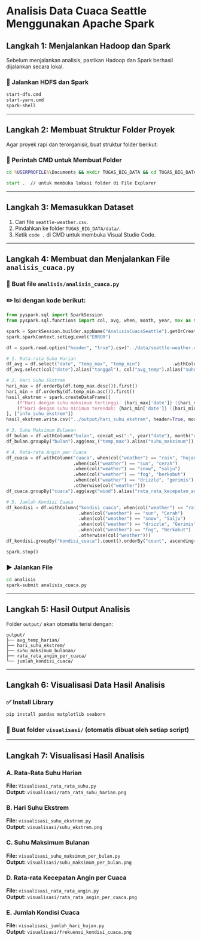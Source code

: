 
# Analisis Data Cuaca Seattle Menggunakan Apache Spark

## Langkah 1: Menjalankan Hadoop dan Spark

Sebelum menjalankan analisis, pastikan Hadoop dan Spark berhasil dijalankan secara lokal.

### 🔹 Jalankan HDFS dan Spark

```bash
start-dfs.cmd
start-yarn.cmd
spark-shell
```

---

## Langkah 2: Membuat Struktur Folder Proyek

Agar proyek rapi dan terorganisir, buat struktur folder berikut:

### 🔹 Perintah CMD untuk Membuat Folder

```cmd
cd %USERPROFILE%\Documents && mkdir TUGAS_BIG_DATA && cd TUGAS_BIG_DATA && mkdir data && mkdir analisis && mkdir analisis_visualisasi

start .  // untuk membuka lokasi folder di File Explorer
```

---

## Langkah 3: Memasukkan Dataset

1. Cari file `seattle-weather.csv`.
2. Pindahkan ke folder `TUGAS_BIG_DATA/data/`.
3. Ketik `code .` di CMD untuk membuka Visual Studio Code.

---

## Langkah 4: Membuat dan Menjalankan File `analisis_cuaca.py`

### 📄 Buat file `analisis/analisis_cuaca.py`

### ✏️ Isi dengan kode berikut:

```python
from pyspark.sql import SparkSession
from pyspark.sql.functions import col, avg, when, month, year, max as max_, concat_ws

spark = SparkSession.builder.appName("AnalisisCuacaSeattle").getOrCreate()
spark.sparkContext.setLogLevel("ERROR")

df = spark.read.option("header", "true").csv("../data/seattle-weather.csv", inferSchema=True)

# 1. Rata-rata Suhu Harian
df_avg = df.select("date", "temp_max", "temp_min")            .withColumn("avg_temp", (col("temp_max") + col("temp_min")) / 2)
df_avg.select(col("date").alias("tanggal"), col("avg_temp").alias("suhu_rata_rata"))       .write.csv("../output/avg_temp_harian", header=True, mode="overwrite")

# 2. Hari Suhu Ekstrem
hari_max = df.orderBy(df.temp_max.desc()).first()
hari_min = df.orderBy(df.temp_min.asc()).first()
hasil_ekstrem = spark.createDataFrame([
    (f"Hari dengan suhu maksimum tertinggi: {hari_max['date']} ({hari_max['temp_max']} °C)",),
    (f"Hari dengan suhu minimum terendah: {hari_min['date']} ({hari_min['temp_min']} °C)",)
], ["info_suhu_ekstrem"])
hasil_ekstrem.write.csv("../output/hari_suhu_ekstrem", header=True, mode="overwrite")

# 3. Suhu Maksimum Bulanan
df_bulan = df.withColumn("bulan", concat_ws("-", year("date"), month("date")))
df_bulan.groupBy("bulan").agg(max_("temp_max").alias("suhu_maksimum"))         .orderBy("bulan")         .write.csv("../output/suhu_maksimum_bulanan", header=True, mode="overwrite")

# 4. Rata-rata Angin per Cuaca
df_cuaca = df.withColumn("cuaca", when(col("weather") == "rain", "hujan")
                         .when(col("weather") == "sun", "cerah")
                         .when(col("weather") == "snow", "salju")
                         .when(col("weather") == "fog", "berkabut")
                         .when(col("weather") == "drizzle", "gerimis")
                         .otherwise(col("weather")))
df_cuaca.groupBy("cuaca").agg(avg("wind").alias("rata_rata_kecepatan_angin"))        .write.csv("../output/rata_rata_angin_per_cuaca", header=True, mode="overwrite")

# 5. Jumlah Kondisi Cuaca
df_kondisi = df.withColumn("kondisi_cuaca", when(col("weather") == "rain", "Hujan")
                           .when(col("weather") == "sun", "Cerah")
                           .when(col("weather") == "snow", "Salju")
                           .when(col("weather") == "drizzle", "Gerimis")
                           .when(col("weather") == "fog", "Berkabut")
                           .otherwise(col("weather")))
df_kondisi.groupBy("kondisi_cuaca").count().orderBy("count", ascending=False)           .write.csv("../output/jumlah_kondisi_cuaca", header=True, mode="overwrite")

spark.stop()
```

### ▶️ Jalankan File

```bash
cd analisis
spark-submit analisis_cuaca.py
```

---

## Langkah 5: Hasil Output Analisis

Folder `output/` akan otomatis terisi dengan:

```
output/
├── avg_temp_harian/
├── hari_suhu_ekstrem/
├── suhu_maksimum_bulanan/
├── rata_rata_angin_per_cuaca/
└── jumlah_kondisi_cuaca/
```

---

## Langkah 6: Visualisasi Data Hasil Analisis

### ✅ Install Library

```bash
pip install pandas matplotlib seaborn
```

### 📁 Buat folder `visualisasi/` (otomatis dibuat oleh setiap script)

---

## Langkah 7: Visualisasi Hasil Analisis

### A. Rata-Rata Suhu Harian

**File:** `Visualisasi_rata_rata_suhu.py`  
**Output:** `visualisasi/rata_rata_suhu_harian.png`

### B. Hari Suhu Ekstrem

**File:** `visualisasi_suhu_ekstrem.py`  
**Output:** `visualisasi/suhu_ekstrem.png`

### C. Suhu Maksimum Bulanan

**File:** `visualisasi_suhu_maksimum_per_bulan.py`  
**Output:** `visualisasi/suhu_maksimum_per_bulan.png`

### D. Rata-rata Kecepatan Angin per Cuaca

**File:** `visualisasi_rata_rata_angin.py`  
**Output:** `visualisasi/rata_rata_angin_per_cuaca.png`

### E. Jumlah Kondisi Cuaca

**File:** `visualisasi_jumlah_hari_hujan.py`  
**Output:** `visualisasi/frekuensi_kondisi_cuaca.png`
